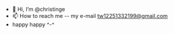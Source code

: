- 👋 Hi, I’m @christinge
- 📫 How to reach me --
 my e-mail tw12251332199@gmail.com
- happy happy ^-^   
<!---
christinge/christinge is a ✨ special ✨ repository because its `README.md` (this file) appears on your GitHub profile.
You can click the Preview link to take a look at your changes.
--->
